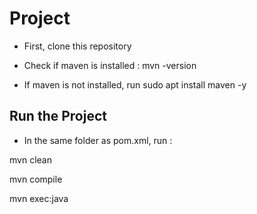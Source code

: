 # Project

- First, clone this repository

- Check if maven is installed : mvn -version

- If maven is not installed, run sudo apt install maven -y

## Run the Project

- In the same folder as pom.xml, run :

mvn clean

mvn compile

mvn exec:java